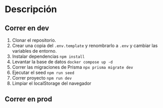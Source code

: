 # Descripción

## Correr en dev

1. Clonar el repositorio.
2. Crear una copia del ```.env.template``` y renombrarlo a ```.env``` y cambiar las variables de entorno.
3. Instalar dependencias ```npm install```
4. Levantar la base de datos ```docker compose up -d```
5. Correr las migraciones de Prisma ```npx prisma migrate dev``` 
6. Ejecutar el seed ```npm run seed``` 
7. Correr proyecto ```npm run dev```
8. Limpiar el localStorage del navegador


## Correr en prod